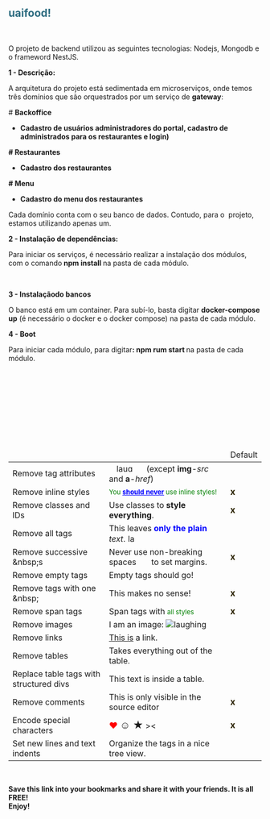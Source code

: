 <!-- #######  YAY, I AM THE SOURCE EDITOR! #########-->
<h2 style="color: #2e6c80;">uaifood!</h2>
<p>&nbsp;</p>
<p>O projeto de backend utilizou as seguintes tecnologias: Nodejs, Mongodb e o frameword NestJS.</p>
<p><strong>1 - Descri&ccedil;&atilde;o: </strong></p>
<p>A arquitetura do projeto est&aacute; sedimentada em microservi&ccedil;os, onde temos tr&ecirc;s dom&iacute;nios que s&atilde;o orquestrados por um servi&ccedil;o de <strong>gateway</strong>:</p>
<p># <strong>Backoffice </strong></p>
<ul>
<li><strong>Cadastro de usu&aacute;rios administradores do portal, cadastro de administrados para os restaurantes e login)</strong></li>
</ul>
<p><strong># Restaurantes</strong></p>
<ul>
<li><strong>Cadastro dos restaurantes&nbsp;</strong></li>
</ul>
<p><strong># Menu</strong></p>
<ul>
<li><strong>Cadastro do menu dos restaurantes</strong></li>
</ul>
<p>Cada dom&iacute;nio conta com o seu banco de dados. Contudo, para o&nbsp; projeto, estamos utilizando apenas um.</p>
<p><strong>2 - Instala&ccedil;&atilde;o de depend&ecirc;ncias:</strong></p>
<p>Para iniciar os servi&ccedil;os, &eacute; necess&aacute;rio realizar a instala&ccedil;&atilde;o dos m&oacute;dulos, com o comando<strong> npm install </strong>na pasta de cada m&oacute;dulo.</p>
<p>&nbsp;</p>
<p><strong>3 - Instala&ccedil;&atilde;odo bancos</strong></p>
<p>O banco est&aacute; em um container. Para sub&iacute;-lo, basta digitar <strong>docker-compose up</strong> (&eacute; necess&aacute;rio o docker e o docker compose)&nbsp;na pasta de cada m&oacute;dulo.</p>
<p><strong>4 - Boot</strong></p>
<p>Para iniciar cada m&oacute;dulo, para digitar<strong>: npm rum start&nbsp;</strong>na pasta de cada m&oacute;dulo.</p>
<p>&nbsp;</p>
<p>&nbsp;</p>
<p>&nbsp;</p>
<p>&nbsp;</p>
<p>&nbsp;</p>
<table class="editorDemoTable">
<thead>
<tr>
<td>&nbsp;</td>
<td>&nbsp;</td>
<td>Default</td>
</tr>
</thead>
<tbody>
<tr>
<td>Remove tag attributes</td>
<td><img style="margin: 1px 15px;" src="images/smiley.png" alt="laughing" width="40" height="16" /> (except <strong>img</strong>-<em>src</em> and <strong>a</strong>-<em>href</em>)</td>
<td>&nbsp;</td>
</tr>
<tr>
<td>Remove inline styles</td>
<td><span style="color: green; font-size: 13px;">You <strong style="color: blue; text-decoration: underline;">should never</strong>&nbsp;use inline styles!</span></td>
<td><strong style="font-size: 17px; color: #2b2301;">x</strong></td>
</tr>
<tr>
<td>Remove classes and IDs</td>
<td><span id="demoId">Use classes to <strong class="demoClass">style everything</strong>.</span></td>
<td><strong style="font-size: 17px; color: #2b2301;">x</strong></td>
</tr>
<tr>
<td>Remove all tags</td>
<td>This leaves <strong style="color: blue;">only the plain</strong> <em>text</em>. <img style="margin: 1px;" src="images/smiley.png" alt="laughing" width="16" height="16" /></td>
<td>&nbsp;</td>
</tr>
<tr>
<td>Remove successive &amp;nbsp;s</td>
<td>Never use non-breaking spaces&nbsp;&nbsp;&nbsp;&nbsp;&nbsp;&nbsp;&nbsp;to set margins.</td>
<td><strong style="font-size: 17px; color: #2b2301;">x</strong></td>
</tr>
<tr>
<td>Remove empty tags</td>
<td>Empty tags should go!</td>
<td>&nbsp;</td>
</tr>
<tr>
<td>Remove tags with one &amp;nbsp;</td>
<td>This makes&nbsp;no sense!</td>
<td><strong style="font-size: 17px; color: #2b2301;">x</strong></td>
</tr>
<tr>
<td>Remove span tags</td>
<td>Span tags with <span style="color: green; font-size: 13px;">all styles</span></td>
<td><strong style="font-size: 17px; color: #2b2301;">x</strong></td>
</tr>
<tr>
<td>Remove images</td>
<td>I am an image: <img src="images/smiley.png" alt="laughing" /></td>
<td>&nbsp;</td>
</tr>
<tr>
<td>Remove links</td>
<td><a href="https://html-online.com">This is</a> a link.</td>
<td>&nbsp;</td>
</tr>
<tr>
<td>Remove tables</td>
<td>Takes everything out of the table.</td>
<td>&nbsp;</td>
</tr>
<tr>
<td>Replace table tags with structured divs</td>
<td>This text is inside a table.</td>
<td>&nbsp;</td>
</tr>
<tr>
<td>Remove comments</td>
<td>This is only visible in the source editor <!-- HELLO! --></td>
<td><strong style="font-size: 17px; color: #2b2301;">x</strong></td>
</tr>
<tr>
<td>Encode special characters</td>
<td><span style="color: red; font-size: 17px;">&hearts;</span> <strong style="font-size: 20px;">☺ ★</strong> &gt;&lt;</td>
<td><strong style="font-size: 17px; color: #2b2301;">x</strong></td>
</tr>
<tr>
<td>Set new lines and text indents</td>
<td>Organize the tags in a nice tree view.</td>
<td>&nbsp;</td>
</tr>
</tbody>
</table>
<p><strong>&nbsp;</strong></p>
<p><strong>Save this link into your bookmarks and share it with your friends. It is all FREE! </strong><br /><strong>Enjoy!</strong></p>
<p><strong>&nbsp;</strong></p>
